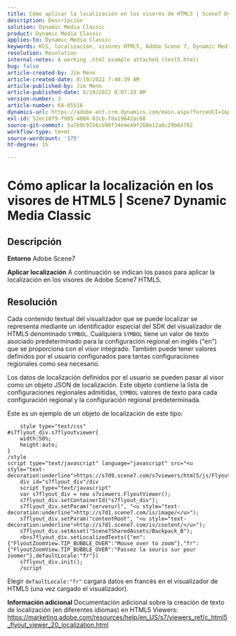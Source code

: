 ```yaml
---
title: Cómo aplicar la localización en los visores de HTML5 | Scene7 Dynamic Media Classic
description: Descripción
solution: Dynamic Media Classic
product: Dynamic Media Classic
applies-to: Dynamic Media Classic
keywords: KCS, localización, visores HTML5, Adobe Scene 7, Dynamic Media Classic
resolution: Resolution
internal-notes: A working .html example attached (test5.html)
bug: false
article-created-by: Jim Menn
article-created-date: 8/19/2022 7:40:39 AM
article-published-by: Jim Menn
article-published-date: 8/19/2022 8:07:33 AM
version-number: 3
article-number: KA-05516
dynamics-url: https://adobe-ent.crm.dynamics.com/main.aspx?forceUCI=1&pagetype=entityrecord&etn=knowledgearticle&id=37f9dc35-921f-ed11-b83e-0022480866ad
exl-id: 52ec18f9-f985-4004-83cb-fda19642ac68
source-git-commit: 5a7b9c9156cb90f34e4e49f268e12a0c29b64762
workflow-type: tm+mt
source-wordcount: '175'
ht-degree: 1%

---
```


# Cómo aplicar la localización en los visores de HTML5 | Scene7 Dynamic Media Classic

## Descripción


<b>Entorno</b>
Adobe Scene7

<b>Aplicar localización</b>
A continuación se indican los pasos para aplicar la localización en los visores de Adobe Scene7 HTML5.




## Resolución


Cada contenido textual del visualizador que se puede localizar se representa mediante un identificador especial del SDK del visualizador de HTML5 denominado `SYMBOL`.
Cualquiera `SYMBOL` tiene un valor de texto asociado predeterminado para la configuración regional en inglés (&quot;en&quot;) que se proporciona con el visor integrado. También puede tener valores definidos por el usuario configurados para tantas configuraciones regionales como sea necesario.

Los datos de localización definidos por el usuario se pueden pasar al visor como un objeto JSON de localización.
Este objeto contiene la lista de configuraciones regionales admitidas, `SYMBOL` valores de texto para cada configuración regional y la configuración regional predeterminada.

Este es un ejemplo de un objeto de localización de este tipo:

```
    style type="text/css"
#s7flyout_div.s7flyoutviewer{
    width:50%;
    height:auto;
}
/style
script type="text/javascript" language="javascript" src="<u style="text-decoration:underline">https://s7d9.scene7.com/s7viewers/html5/js/FlyoutViewer.js</u>"/script
    div id="s7flyout_div"/div
    script type="text/javascript"
    var s7flyout_div = new s7viewers.FlyoutViewer();
    s7flyout_div.setContainerId("s7flyout_div");
    s7flyout_div.setParam("serverurl", "<u style="text-decoration:underline">http://s7d1.scene7.com/is/image/</u>");
    s7flyout_div.setParam("contentRoot", "<u style="text-decoration:underline">http://s7d1.scene7.com/is/content/</u>");
    s7flyout_div.setAsset("Scene7SharedAssets/Backpack_B");
    <b>s7flyout_div.setLocalizedTexts({"en":{"FlyoutZoomView.TIP_BUBBLE_OVER":"Mouse over to zoom"},"fr":{"FlyoutZoomView.TIP_BUBBLE_OVER":"Passez la souris sur pour zoomer"},defaultLocale:"fr"})
    s7flyout_div.init();
    /script
```

Elegir `defaultLocale:"fr"` cargará datos en francés en el visualizador de HTML5 (una vez cargado el visualizador).

<b>Información adicional</b>
Documentación adicional sobre la creación de texto de localización (en diferentes idiomas) en HTML5 Viewers: https://marketing.adobe.com/resources/help/en_US/s7/viewers_ref/c_html5_flyout_viewer_20_localization.html
